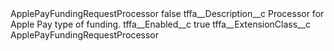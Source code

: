 <?xml version="1.0" encoding="UTF-8"?>
<CustomMetadata xmlns="http://soap.sforce.com/2006/04/metadata" xmlns:xsi="http://www.w3.org/2001/XMLSchema-instance" xmlns:xsd="http://www.w3.org/2001/XMLSchema">
    <label>ApplePayFundingRequestProcessor</label>
    <protected>false</protected>
    <values>
        <field>tffa__Description__c</field>
        <value xsi:type="xsd:string">Processor for Apple Pay type of funding.</value>
    </values>
    <values>
        <field>tffa__Enabled__c</field>
        <value xsi:type="xsd:boolean">true</value>
    </values>
    <values>
        <field>tffa__ExtensionClass__c</field>
        <value xsi:type="xsd:string">ApplePayFundingRequestProcessor</value>
    </values>
</CustomMetadata>
